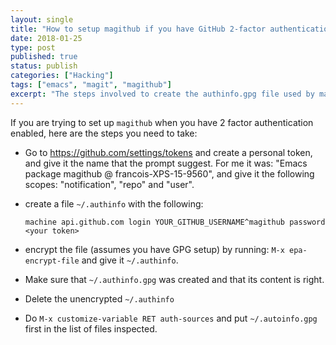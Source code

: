 ```yaml
---
layout: single
title: "How to setup magithub if you have GitHub 2-factor authentication enabled?"
date: 2018-01-25
type: post
published: true
status: publish
categories: ["Hacking"]
tags: ["emacs", "magit", "magithub"]
excerpt: "The steps involved to create the authinfo.gpg file used by magithub when you have 2FA enabled on GitHub"
---
```


If you are trying to set up `magithub` when you have 2 factor authentication enabled, here are the steps you need to take:

- Go to https://github.com/settings/tokens and create a personal token, and give
  it the name that the prompt suggest. For me it was: "Emacs package magithub @
  francois-XPS-15-9560", and give it the following scopes: "notification",
  "repo" and "user".
- create a file `~/.authinfo` with the following:
  
  ```
  machine api.github.com login YOUR_GITHUB_USERNAME^magithub password <your token>
  ```
- encrypt the file (assumes you have GPG setup) by running: `M-x epa-encrypt-file` and give it `~/.authinfo`.
- Make sure that `~/.authinfo.gpg` was created and that its content is right.
- Delete the unencrypted `~/.authinfo`
- Do `M-x customize-variable RET auth-sources` and put `~/.autoinfo.gpg` first
  in the list of files inspected.
  
  

